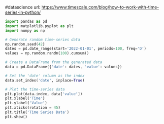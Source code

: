 #datascience 
url: https://www.timescale.com/blog/how-to-work-with-time-series-in-python/
```python
import pandas as pd
import matplotlib.pyplot as plt
import numpy as np

# Generate random time-series data
np.random.seed(42)
dates = pd.date_range(start='2022-01-01', periods=100, freq='D')
values = np.random.randn(100).cumsum()

# Create a DataFrame from the generated data
data = pd.DataFrame({'date': dates, 'value': values})

# Set the 'date' column as the index
data.set_index('date', inplace=True)

# Plot the time-series data
plt.plot(data.index, data['value'])
plt.xlabel('Time')
plt.ylabel('Value')
plt.xticks(rotation = 45)
plt.title('Time Series Data')
plt.show()
```
